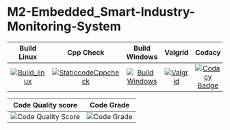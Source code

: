 # M2-Embedded_Smart-Industry-Monitoring-System

| Build Linux | Cpp Check | Build Windows | Valgrid | Codacy |
| :---------: | :-------: | :-----------: | :-----: | :----: |
| [![Build_linux](https://github.com/KAVIYASS99/M1_Application_Smart-Women-Defend-System/actions/workflows/build_linux.yml/badge.svg)](https://github.com/KAVIYASS99/M1_Application_Smart-Women-Defend-System/actions/workflows/build_linux.yml) | [![StaticcodeCppcheck](https://github.com/KAVIYASS99/M1_Application_Smart-Women-Defend-System/actions/workflows/cppcheck.yml/badge.svg)](https://github.com/KAVIYASS99/M1_Application_Smart-Women-Defend-System/actions/workflows/cppcheck.yml) | [![Build Windows](https://github.com/KAVIYASS99/M1_Application_Smart-Women-Defend-System/actions/workflows/build_windows.yml/badge.svg)](https://github.com/KAVIYASS99/M1_Application_Smart-Women-Defend-System/actions/workflows/build_windows.yml) | [![Valgrid](https://github.com/KAVIYASS99/M1_Application_Smart-Women-Defend-System/actions/workflows/Valgrid.yml/badge.svg)](https://github.com/KAVIYASS99/M1_Application_Smart-Women-Defend-System/actions/workflows/Valgrid.yml) | [![Codacy Badge](https://api.codacy.com/project/badge/Grade/40a41248a0c3423bb15d899491b095c9)](https://app.codacy.com/gh/KAVIYASS99/M1_Application_Smart-Women-Defend-System?utm_source=github.com&utm_medium=referral&utm_content=KAVIYASS99/M1_Application_Smart-Women-Defend-System&utm_campaign=Badge_Grade_Settings) |

| Code Quality score | Code Grade |
| :----------------: | :--------: |
| ![Code Quality Score](https://api.codiga.io/project/30080/score/svg) | ![Code Grade](https://api.codiga.io/project/30080/status/svg) |
